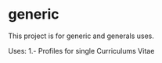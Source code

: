 # generic

This project is for generic and generals uses.

Uses:
1.- Profiles for single Curriculums Vitae
